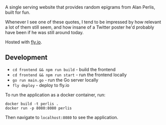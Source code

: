 A single serving website that provides random epigrams from Alan Perlis, built for fun.

Whenever I see one of these quotes, I tend to be impressed by how relevant a lot of them still seem, and how insane of a Twitter poster he'd probably have been if he was still around today.

Hosted with [fly.io](https://fly.io/).

## Development

* `cd frontend && npm run build` - build the frontend
* `cd frontend && npm run start` - run the frontend locally
* `go run main.go` - run the Go server locally
* `fly deploy` - deploy to fly.io

To run the application as a docker container, run:

```
docker build -t perlis .
docker run -p 8080:8080 perlis
```

Then navigate to `localhost:8080` to see the application.
